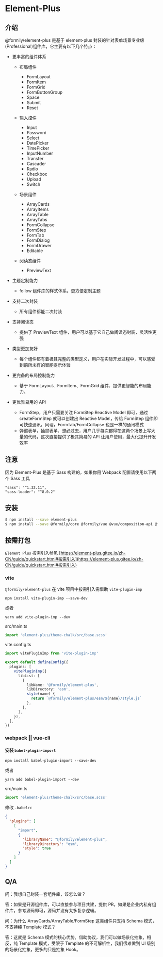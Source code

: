 # Element-Plus

## 介绍

@formily/element-plus 是基于 element-plus 封装的针对表单场景专业级(Professional)组件库，它主要有以下几个特点：

- 更丰富的组件体系

  - 布局组件

    - FormLayout
    - FormItem
    - FormGrid
    - FormButtonGroup
    - Space
    - Submit
    - Reset

  - 输入控件
    - Input
    - Password
    - Select
    - DatePicker
    - TimePicker
    - InputNumber
    - Transfer
    - Cascader
    - Radio
    - Checkbox
    - Upload
    - Switch
  - 场景组件
    - ArrayCards
    - ArrayItems
    - ArrayTable
    - ArrayTabs
    - FormCollapse
    - FormStep
    - FormTab
    - FormDialog
    - FormDrawer
    - Editable
  - 阅读态组件
    - PreviewText

- 主题定制能力
  - follow 组件库的样式体系，更方便定制主题
- 支持二次封装
  - 所有组件都能二次封装
- 支持阅读态
  - 提供了 PreviewText 组件，用户可以基于它自己做阅读态封装，灵活性更强
- 类型更加友好
  - 每个组件都有着极其完整的类型定义，用户在实际开发过程中，可以感受到前所未有的智能提示体验
- 更完备的布局控制能力
  - 基于 FormLayout、FormItem、FormGrid 组件，提供更智能的布局能力。
- 更优雅易用的 API
  - FormStep，用户只需要关注 FormStep Reactive Model 即可，通过 createFormStep 就可以创建出 Reactive Model，传给 FormStep 组件即可快速通讯。同理，FormTab/FormCollapse 也是一样的通讯模式
  - 弹窗表单，抽屉表单，想必过去，用户几乎每次都得在这两个场景上写大量的代码，这次直接提供了极其简易的 API 让用户使用，最大化提升开发效率

## 注意

因为 Element-Plus 是基于 Sass 构建的，如果你用 Webpack 配置请使用以下两个 Sass 工具

```
"sass": "^1.32.11",
"sass-loader": "^8.0.2"
```

## 安装

```bash
$ npm install --save element-plus
$ npm install --save @formily/core @formily/vue @vue/composition-api @formily/element-plus
```

## 按需打包

`Element Plus` 按需引入参见 [https://element-plus.gitee.io/zh-CN/guide/quickstart.html#按需引入](https://element-plus.gitee.io/zh-CN/guide/quickstart.html#按需引入)

### vite

`@formily/element-plus` 在 vite 项目中按需引入需借助 `vite-plugin-imp`

```shell
npm install vite-plugin-imp --save-dev
```

或者

```shell
yarn add vite-plugin-imp --dev
```

src/main.ts

```ts
import 'element-plus/theme-chalk/src/base.scss'
```

vite.config.ts

```ts
import vitePluginImp from 'vite-plugin-imp'

export default defineConfig({
  plugins: [
    vitePluginImp({
      libList: [
        {
          libName: '@formily/element-plus',
          libDirectory: 'esm',
          style(name) {
            return `@formily/element-plus/esm/${name}/style.js`
          },
        },
      ],
    }),
  ],
})
```

### webpack || vue-cli

#### 安装 `babel-plugin-import`

```shell
npm install babel-plugin-import --save-dev
```

或者

```shell
yarn add babel-plugin-import --dev
```

src/main.ts

```ts
import 'element-plus/theme-chalk/src/base.scss'
```

修改 `.babelrc`

```json
{
  "plugins": [
    [
      "import",
      {
        "libraryName": "@formily/element-plus",
        "libraryDirectory": "esm",
        "style": true
      }
    ]
  ]
}
```

## Q/A

问：我想自己封装一套组件库，该怎么做？

答：如果是开源组件库，可以直接参与项目共建，提供 PR，如果是企业内私有组件库，参考源码即可，源码并没有太多复杂逻辑。

问：为什么 ArrayCards/ArrayTable/FormStep 这类组件只支持 Schema 模式，不支持纯 Template 模式？

答：这就是 Schema 模式的核心优势，借助协议，我们可以做场景化抽象，相反，纯 Template 模式，受限于 Template 的不可解析性，我们很难做到 UI 级别的场景化抽象，更多的只是抽象 Hook。
